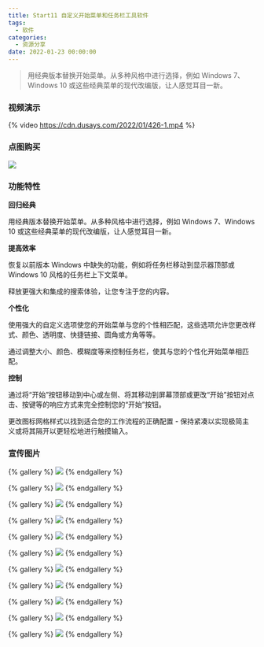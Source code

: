 ```yaml
---
title: Start11 自定义开始菜单和任务栏工具软件
tags:
  - 软件
categories:
  - 资源分享
date: 2022-01-23 00:00:00
---
```


> 用经典版本替换开始菜单。从多种风格中进行选择，例如 Windows 7、Windows 10 或这些经典菜单的现代改编版，让人感觉耳目一新。

<!-- more -->

### 视频演示

{% video https://cdn.dusays.com/2022/01/426-1.mp4 %}

### 点图购买

[![](https://cdn.dusays.com/2022/01/426-1.png/1)](https://r-g.io/jakCSG)

### 功能特性

**回归经典**

用经典版本替换开始菜单。从多种风格中进行选择，例如 Windows 7、Windows 10 或这些经典菜单的现代改编版，让人感觉耳目一新。

**提高效率**

恢复以前版本 Windows 中缺失的功能，例如将任务栏移动到显示器顶部或 Windows 10 风格的任务栏上下文菜单。

释放更强大和集成的搜索体验，让您专注于您的内容。

**个性化**

使用强大的自定义选项使您的开始菜单与您的个性相匹配，这些选项允许您更改样式、颜色、透明度、快捷链接、圆角或方角等等。

通过调整大小、颜色、模糊度等来控制任务栏，使其与您的个性化开始菜单相匹配。

**控制**

通过将“开始”按钮移动到中心或左侧、将其移动到屏幕顶部或更改“开始”按钮对点击、按键等的响应方式来完全控制您的“开始”按钮。

更改图标网格样式以找到适合您的工作流程的正确配置 - 保持紧凑以实现极简主义或将其隔开以更轻松地进行触摸输入。

### 宣传图片

{% gallery %}
![](https://cdn.dusays.com/2022/01/426-2.png/1)
{% endgallery %}

{% gallery %}
![](https://cdn.dusays.com/2022/01/426-3.png/1)
{% endgallery %}

{% gallery %}
![](https://cdn.dusays.com/2022/01/426-4.png/1)
{% endgallery %}

{% gallery %}
![](https://cdn.dusays.com/2022/01/426-5.png/1)
{% endgallery %}

{% gallery %}
![](https://cdn.dusays.com/2022/01/426-6.png/1)
{% endgallery %}

{% gallery %}
![](https://cdn.dusays.com/2022/01/426-7.png/1)
{% endgallery %}

{% gallery %}
![](https://cdn.dusays.com/2022/01/426-8.png/1)
{% endgallery %}

{% gallery %}
![](https://cdn.dusays.com/2022/01/426-9.png/1)
{% endgallery %}

{% gallery %}
![](https://cdn.dusays.com/2022/01/426-10.png/1)
{% endgallery %}

{% gallery %}
![](https://cdn.dusays.com/2022/01/426-11.png/1)
{% endgallery %}

{% gallery %}
![](https://cdn.dusays.com/2022/01/426-12.png/1)
{% endgallery %}
